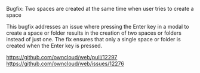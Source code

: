 Bugfix: Two spaces are created at the same time when user tries to create a space

This bugfix addresses an issue where pressing the Enter key in a modal to create a space or folder results in the creation of two spaces or folders instead of just one. The fix ensures that only a single space or folder is created when the Enter key is pressed.

https://github.com/owncloud/web/pull/12297
https://github.com/owncloud/web/issues/12276
